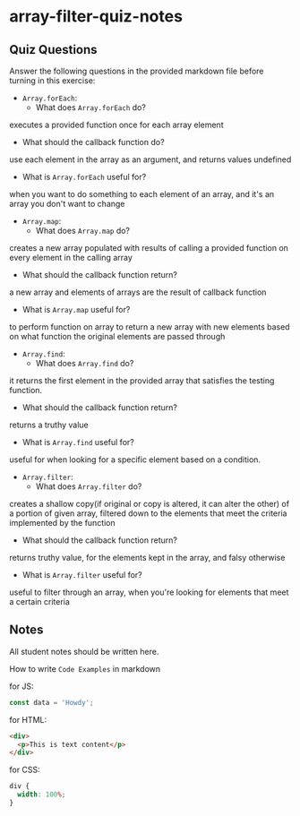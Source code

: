 # array-filter-quiz-notes

## Quiz Questions

Answer the following questions in the provided markdown file before turning in this exercise:

- `Array.forEach`:
  - What does `Array.forEach` do?

executes a provided function once for each array element

- What should the callback function do?

use each element in the array as an argument, and returns values undefined

- What is `Array.forEach` useful for?

when you want to do something to each element of an array, and it's an array you don't want to change

- `Array.map`:
  - What does `Array.map` do?

creates a new array populated with results of calling a provided function on every element in the calling array

- What should the callback function return?

a new array and elements of arrays are the result of callback function

- What is `Array.map` useful for?

to perform function on array to return a new array with new elements based on what function the original elements are passed through

- `Array.find`:
  - What does `Array.find` do?

it returns the first element in the provided array that satisfies the testing function.

- What should the callback function return?

returns a truthy value

- What is `Array.find` useful for?

useful for when looking for a specific element based on a condition.

- `Array.filter`:
  - What does `Array.filter` do?

creates a shallow copy(if original or copy is altered, it can alter the other) of a portion of given array, filtered down to the elements that meet the criteria implemented by the function

- What should the callback function return?

returns truthy value, for the elements kept in the array, and falsy otherwise

- What is `Array.filter` useful for?

useful to filter through an array, when you're looking for elements that meet a certain criteria

## Notes

All student notes should be written here.

How to write `Code Examples` in markdown

for JS:

```javascript
const data = 'Howdy';
```

for HTML:

```html
<div>
  <p>This is text content</p>
</div>
```

for CSS:

```css
div {
  width: 100%;
}
```

